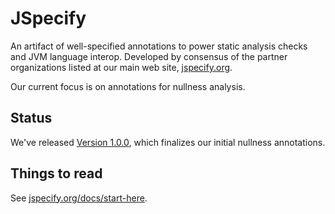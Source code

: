 # JSpecify

An artifact of well-specified annotations to power static analysis checks and
JVM language interop. Developed by consensus of the partner organizations listed
at our main web site, [jspecify.org](http://jspecify.org).

Our current focus is on annotations for nullness analysis.

## Status

We've released
[Version 1.0.0](https://github.com/jspecify/jspecify/releases/tag/v1.0.0), which
finalizes our initial nullness annotations.

## Things to read

See [jspecify.org/docs/start-here](http://jspecify.org/docs/start-here).
